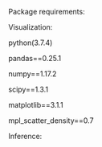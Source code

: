Package requirements:

Visualization:

python(3.7.4)

pandas==0.25.1

numpy==1.17.2

scipy==1.3.1

matplotlib==3.1.1

mpl_scatter_density==0.7


Inference:
